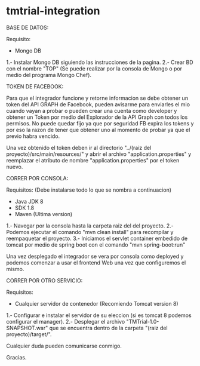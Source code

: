 # tmtrial-integration

BASE DE DATOS:

Requisito:
* Mongo DB

1.- Instalar Mongo DB siguiendo las instrucciones de la pagina.
2.- Crear BD con el nombre "TOP" (Se puede realizar por la consola de Mongo o por medio del programa Mongo Chef).

TOKEN DE FACEBOOK:

Para que el integrador funcione y retorne informacion se debe obtener un token del API GRAPH de Facebook, pueden avisarme para enviarles el mio cuando vayan a probar o pueden crear una cuenta como developer y obtener un Token por medio del Explorador de la API Graph con todos los permisos. No puede quedar fijo ya que por seguridad FB expira los tokens y por eso la razon de tener que obtener uno al momento de probar ya que el previo habra vencido.

Una vez obtenido el token deben ir al directorio "../(raiz del proyecto)/src/main/resources/" y abrir el archivo "application.properties" y reemplazar el atributo de nombre "application.properties" por el token nuevo.

CORRER POR CONSOLA:

Requisitos: (Debe instalarse todo lo que se nombra a continuacion)
* Java  JDK 8
* SDK 1.8
* Maven (Ultima version)

1.- Navegar por la consola hasta la carpeta raiz del del proyecto.
2.- Podemos ejecutar el comando "mvn clean install" para recompilar y reempaquetar el proyecto.
3.- Iniciamos el servlet container embedido de tomcat por medio de spring boot con el comando "mvn spring-boot:run"

Una vez desplegado el integrador se vera por consola como deployed y podemos comenzar a usar el frontend Web una vez que configuremos el mismo.

CORRER POR OTRO SERVICIO:

Requisitos:
* Cualquier servidor de contenedor (Recomiendo Tomcat version 8)

1.- Configurar e instalar el servidor de su eleccion (si es tomcat 8 podemos configurar el manager).
2.- Desplegar el archivo "TMTrial-1.0-SNAPSHOT.war" que se encuentra dentro de la carpeta "(raiz del proyecto)/target/".

Cualquier duda pueden comunicarse conmigo.

Gracias.

